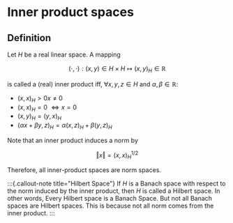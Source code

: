 # Inner product spaces

## Definition

Let $H$ be a real linear space. A mapping 

$$
(\cdot, \cdot) : (x,y) \in H \times H \longmapsto (x,y)_{H} \in \mathbb{R} 
$$

is called a (real) inner product iff, $\forall x,y,z \in H$ and $\alpha, \beta \in \mathbb{R}$:

- $(x,x)_{H} > 0 x \ne 0$
- $(x,x)_{H} = 0$  $\iff x=0$
- $(x,y)_{H}=(y,x)_{H}$
- $(\alpha x + \beta y, z)_{H}=\alpha (x,z)_{H}+\beta (y,z)_{H}$

 Note that an inner product induces a norm by

$$
\Vert x \Vert = (x,x)_{H}^{1/2}
$$

Therefore, all inner-product spaces are norm spaces.

:::{.callout-note title="Hilbert Space"}
If $H$ is a Banach space with respect to the norm induced by the inner product, then $H$ is called a Hilbert space. In other words, Every Hilbert space is a Banach Space. But not all Banach spaces are Hilbert spaces. This is because not all norm comes from the inner product.
:::
